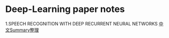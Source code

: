 # Deep-Learning paper notes

1.SPEECH RECOGNITION WITH DEEP RECURRENT NEURAL NETWORKS
[中文Summary整理](https://github.com/jasminehung/Deep-Learning-paper/blob/master/Speech%20Recognition%20with%20Deep%20Recurrent%20Neural%20Networks.md)
